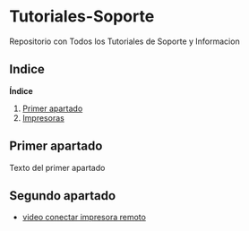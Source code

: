# Tutoriales-Soporte
Repositorio con Todos los Tutoriales de Soporte y Informacion 

## Indice 
 **Índice**   
1. [Primer apartado](#id1)
2. [Impresoras](#id2)
## Primer apartado<a name="id1"></a>
Texto del primer apartado
## Segundo apartado<a name="id2"></a>
* [video conectar impresora remoto](https://drive.google.com/file/d/1GhtMtjEjT_2Ebf1ZG7xtthgAAad7-xph/view?usp=sharing)

